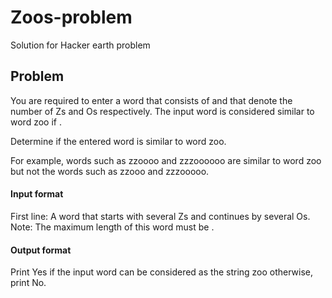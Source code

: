 # Zoos-problem
Solution for Hacker earth problem

## Problem
You are required to enter a word that consists of  and  that denote the number of Zs and Os respectively. The input word is considered similar to word zoo if .

Determine if the entered word is similar to word zoo.

For example, words such as zzoooo and zzzoooooo are similar to word zoo but not the words such as zzooo and zzzooooo.

#### Input format

First line: A word that starts with several Zs and continues by several Os.
Note: The maximum length of this word must be .

#### Output format

Print Yes if the input word can be considered as the string zoo otherwise, print No.
